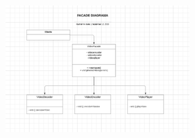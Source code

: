<img src="https://github.com/GuiAlvesdev/bertoti-padroes-projetos/blob/main/facade/facadediagram/facadediagram.png">
